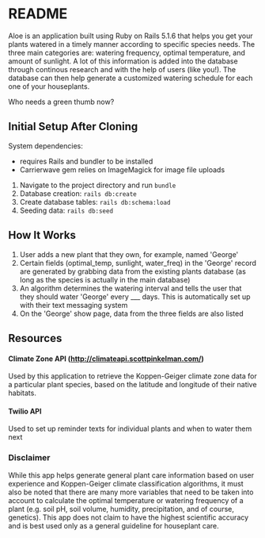 # README

Aloe is an application built using Ruby on Rails 5.1.6 that helps you get your plants watered in a timely manner according to specific species needs. The three main categories are: watering frequency, optimal temperature, and amount of sunlight. A lot of this information is added into the database through continous research and with the help of users (like you!). The database can then help generate a customized watering schedule for each one of your houseplants.

Who needs a green thumb now?

## Initial Setup After Cloning
System dependencies:
* requires Rails and bundler to be installed
* Carrierwave gem relies on ImageMagick for image file uploads

1. Navigate to the project directory and run `bundle`
2. Database creation: `rails db:create`
3. Create database tables: `rails db:schema:load` 
4. Seeding data: `rails db:seed`

## How It Works
1. User adds a new plant that they own, for example, named 'George'
2. Certain fields (optimal_temp, sunlight, water_freq) in the 'George' record are generated by grabbing data from the existing plants database (as long as the species is actually in the main database)
3. An algorithm determines the watering interval and tells the user that they should water 'George' every ___ days. This is automatically set up with their text messaging system
4. On the 'George' show page, data from the three fields are also listed  

## Resources
#### Climate Zone API (http://climateapi.scottpinkelman.com/)
Used by this application to retrieve the Koppen-Geiger climate zone data for a particular plant species, based on the latitude and longitude of their native habitats.

#### Twilio API
Used to set up reminder texts for individual plants and when to water them next

### Disclaimer
While this app helps generate general plant care information based on user experience and Koppen-Geiger climate classification algorithms, it must also be noted that there are many more variables that need to be taken into account to calculate the optimal temperature or watering frequency of a plant (e.g. soil pH, soil volume, humidity, precipitation, and of course, genetics). This app does not claim to have the highest scientific accuracy and is best used only as a general guideline for houseplant care.
